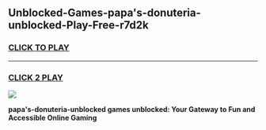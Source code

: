 
## Unblocked-Games-papa's-donuteria-unblocked-Play-Free-r7d2k
<h3>
<a href="https://premium76.site?title=papa's-donuteria-unblocked&ref=23A">CLICK TO PLAY</a></h3>
<hr>

<h3>
<a href="https://premium76.site?title=papa's-donuteria-unblocked&ref=23A">CLICK 2 PLAY</a>
  
</h3>

<a href="https://premium76.site?title=papa's-donuteria-unblocked&ref=23A"><img src="https://clearcache.store/games.png"></a>


**papa's-donuteria-unblocked games unblocked: Your Gateway to Fun and Accessible Online Gaming**
